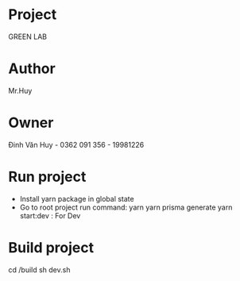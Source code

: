 # Project
GREEN LAB
# Author 
Mr.Huy
# Owner 
Đinh Văn Huy - 0362 091 356 - 19981226

# Run project
+ Install yarn package in global state
+ Go to root project run command:
yarn
yarn prisma generate
yarn start:dev : For Dev

# Build project
cd /build
sh dev.sh
